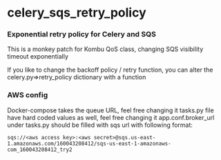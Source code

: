 # celery_sqs_retry_policy

### Exponential retry policy for Celery and SQS

This is a monkey patch for Kombu QoS class, changing SQS visibility timeout exponentially

If you like to change the backoff policy / retry function, you can alter the celery.py=>retry_policy dictionary with a function

### AWS config
Docker-compose takes the queue URL, feel free changing it 
tasks.py file have hard coded values as well, feel free changing it 
app.conf.broker_url under tasks.py should be filled with sqs url with following format: 
```
sqs://<aws access key>:<aws secret>@sqs.us-east-1.amazonaws.com/160043208412/sqs-us-east-1-amazonaws-com_160043208412_try2
```


